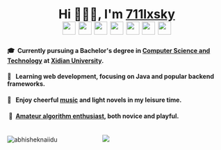 
<h1 align="center">Hi 👨🏻‍💻, I'm <a href= "https://711lxsky.github.io/">711lxsky</a>
<div style="text-align: center;">
    <img src="https://711lxsky.oss-cn-beijing.aliyuncs.com/icon/C%2B%2B.png" width="30" style="display: inline-block"/>
    <img src="https://711lxsky.oss-cn-beijing.aliyuncs.com/icon/Java.png" width="30" style="display: inline-block"/> 
    <img src="https://711lxsky.oss-cn-beijing.aliyuncs.com/icon/Golang.png" width="30" style="display: inline-block"/>
    <img src="https://711lxsky.oss-cn-beijing.aliyuncs.com/icon/C%20language.png" width="30" style="display: inline-block"/>
    <img src="https://711lxsky.oss-cn-beijing.aliyuncs.com/icon/Python.png" width="30" style="display: inline-block"/> 
    <img src="https://711lxsky.oss-cn-beijing.aliyuncs.com/icon/HTML5.png" width="30" style="display: inline-block"/>
    <img src="https://711lxsky.oss-cn-beijing.aliyuncs.com/icon/Javascript.png" width="30" style="display: inline-block"/> 
</div>
</h1>

<div style="text-align: start;">
    <h4> 🎓 &nbsp;Currently pursuing a Bachelor's degree in <a href = "https://zh.wikipedia.org/wiki/%E8%AE%A1%E7%AE%97%E6%9C%BA%E7%A7%91%E5%AD%A6">Computer Science and Technology</a> at <a href="https://www.xidian.edu.cn/">Xidian University</a>.</h4>
    <h4>🧐 &nbsp; Learning web development, focusing on Java and popular backend frameworks.</h4>
    <h4>📜 &nbsp; Enjoy cheerful <a href="https://music.163.com/#/user/home?id=1508030433">music</a> and light novels in my leisure time.</h4>
    <h4>&nbsp;📐 &nbsp;<a href="https://leetcode.cn/u/er-yi-ed/">Amateur algorithm enthusiast</a>, both novice and playful.</h4>

</div>

<br>
<div>
<span style="margin-right: 100px">
    <img src="https://github-readme-stats.vercel.app/api?username=711lxsky&show_icons=true&theme=tokyonight" alt="abhisheknaiidu" />
</span>
<span>
    <img src="https://github-readme-stats.vercel.app/api/top-langs/?username=711lxsky&count_private=true&layout=compact&hide=html,css,sass,vue">
</span>
</div>

<!--
**711lxsky/711lxsky** is a ✨ _special_ ✨ repository because its `README.md` (this file) appears on your GitHub profile.

Here are some ideas to get you started:

- 🔭 I’m currently working on ...
- 🌱 I’m currently learning ...
- 👯 I’m looking to collaborate on ...
- 🤔 I’m looking for help with ...
- 💬 Ask me about ...
- 📫 How to reach me: ...
- 😄 Pronouns: ...
- ⚡ Fun fact: ...
-->
